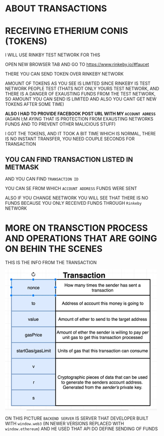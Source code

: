 # ABOUT TRANSACTIONS


# RECEIVING ETHERIUM CONIS (TOKENS)

I WILL USE RINKBY TEST NETWORK FOR THIS

OPEN NEW BROWSER TAB AND GO TO <https://www.rinkeby.io/#faucet>

THERE YOU CAN SEND TOKEN OVER RINKEBY NETWORK

AMOUNT OF TOKENS AS YOU SEE IS LIMITED SINCE RINKEBY IS TEST NETWORK PEOPLE TEST (THATS NOT ONLY YOURS TEST NETWORK, AND THERE IS A DANGER OF EXAUSTING FUNDS FROM THE TEST NETWORK, SO AMOUNT YOU CAN SEND IS LIMITED AND ALSO YOU CANT GET NEW TOKENS AFTER SOME TIME)

**ALSO I HAD TO PROVIDE FACEBOOK POST URL WITH MY `ACCOUNT ADRESS`** (AGAIN I;M AYING THAT IS PROTECTION FROM EXAUSTING NETWORKS FUNDS AND TO PREVENT OTHER MALICIOUS STUFF)

I GOT THE TOKENS, AND IT TOOK A BIT TIME WHICH IS NORMAL, THERE IS NO INSTANT TRANSFER, YOU NEED COUPLE SECONDS FOR TRANSACTION

## YOU CAN FIND TRANSACTION LISTED IN METMASK

AND YOU CAN FIND `TRANSACTION ID`

YOU CAN SE FROM WHICH `ACCOUNT ADDRESS` FUNDS WERE SENT
 
ALSO IF YOU CHANGE NEETWORK YOU WILL SEE THAT THERE IS NO FUNDS BECAUSE YOU ONLY RECEIVED FUNDS THROUGH `Rinkeby` NETWORK

# MORE ON TRANSCTION PROCESS AND OPERATIONS THAT ARE GOING ON BEHIN THE SCENES

THIS IS THE INFO FROM THE TRANSACTION

![transaction](images/transaction.png)


ON THIS PICTURE `BACKEND SERVER` IS SERVER THAT DEVELOPER BUILT WITH `window.web3` (IN NEWER VERSIONS REPLACED WITH `window.ethereum`) AND HE USED THAT API DO DEFINE SENDING OF FUNDS 

